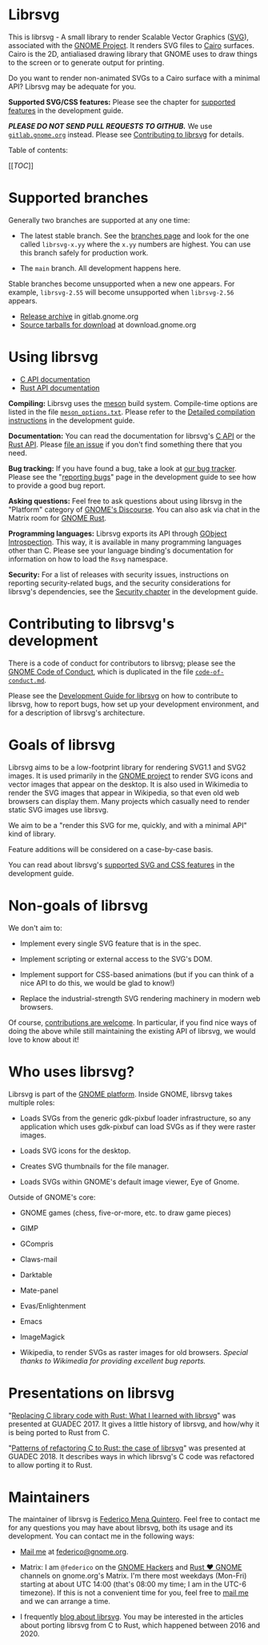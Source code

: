 # Librsvg

This is librsvg - A small library to render Scalable Vector Graphics
([SVG][svg]), associated with the [GNOME Project][gnome].  It renders
SVG files to [Cairo][cairo] surfaces.  Cairo is the 2D, antialiased
drawing library that GNOME uses to draw things to the screen or to
generate output for printing.

Do you want to render non-animated SVGs to a Cairo surface with a
minimal API?  Librsvg may be adequate for you.

**Supported SVG/CSS features:** Please see the chapter for [supported
features][features] in the development guide.

***PLEASE DO NOT SEND PULL REQUESTS TO GITHUB.***  We use
[`gitlab.gnome.org`](https://gitlab.gnome.org/GNOME/librsvg) instead.
Please see [Contributing to librsvg][contributing] for details.

Table of contents:

[[_TOC_]]

# Supported branches

Generally two branches are supported at any one time:

* The latest stable branch.  See the [branches
  page](https://gitlab.gnome.org/GNOME/librsvg/-/branches) and look for
  the one called `librsvg-x.yy` where the `x.yy` numbers are highest. You
  can use this branch safely for production work.

* The `main` branch.  All development happens here.

Stable branches become unsupported when a new one appears.  For
example, `librsvg-2.55` will become unsupported when `librsvg-2.56`
appears.

* [Release archive](https://gitlab.gnome.org/GNOME/librsvg/-/releases) in gitlab.gnome.org
* [Source tarballs for download](https://download.gnome.org/sources/librsvg/) at download.gnome.org

# Using librsvg

* [C API documentation][c-docs]
* [Rust API documentation][rust-docs]

**Compiling:** Librsvg uses the [meson] build system.  Compile-time
options are listed in the file [`meson_options.txt`][meson_options].
Please refer to the [Detailed compilation instructions][compiling] in
the development guide.

**Documentation:** You can read the documentation for librsvg's [C
API][c-docs] or the [Rust API][rust-docs].  Please [file an
issue][reporting-bugs] if you don't find something there that you
need.

**Bug tracking:** If you have found a bug, take a look at [our bug
tracker][bugs].  Please see the "[reporting bugs][reporting-bugs]"
page in the development guide to see how to provide a good bug report.

**Asking questions:** Feel free to ask questions about using librsvg
in the "Platform" category of [GNOME's Discourse][discourse].  You can
also ask via chat in the Matrix room for [GNOME Rust][gnome-rust].

**Programming languages:** Librsvg exports its API through [GObject
Introspection][gi].  This way, it is available in many programming
languages other than C.  Please see your language binding's
documentation for information on how to load the `Rsvg` namespace.

**Security:** For a list of releases with security issues,
instructions on reporting security-related bugs, and the security
considerations for librsvg's dependencies, see the [Security
chapter][security] in the development guide.

[c-docs]: https://gnome.pages.gitlab.gnome.org/librsvg/Rsvg-2.0/index.html
[rust-docs]: https://gnome.pages.gitlab.gnome.org/librsvg/doc/rsvg/index.html

# Contributing to librsvg's development

There is a code of conduct for contributors to librsvg; please see the
[GNOME Code of Conduct][coc], which is duplicated in the file
[`code-of-conduct.md`][coc-local].

Please see the [Development Guide for librsvg][devel-guide] on how to
contribute to librsvg, how to report bugs, how set up your development
environment, and for a description of librsvg's architecture.

# Goals of librsvg

Librsvg aims to be a low-footprint library for rendering SVG1.1 and SVG2 images.
It is used primarily in the [GNOME project](https://www.gnome.org) to
render SVG icons and vector images that appear on the desktop.  It is
also used in Wikimedia to render the SVG images that appear in
Wikipedia, so that even old web browsers can display them.  Many
projects which casually need to render static SVG images use librsvg.

We aim to be a "render this SVG for me, quickly, and with a minimal
API" kind of library.

Feature additions will be considered on a case-by-case basis.

You can read about librsvg's [supported SVG and CSS features][features] in the
development guide.

# Non-goals of librsvg

We don't aim to:

* Implement every single SVG feature that is in the spec.

* Implement scripting or external access to the SVG's DOM.

* Implement support for CSS-based animations (but if you can think of
  a nice API to do this, we would be glad to know!)

* Replace the industrial-strength SVG rendering machinery in modern
  web browsers.

Of course, [contributions are welcome][contributing].  In particular,
if you find nice ways of doing the above while still maintaining the
existing API of librsvg, we would love to know about it!

# Who uses librsvg?

Librsvg is part of the [GNOME platform][platform].  Inside GNOME,
librsvg takes multiple roles:

* Loads SVGs from the generic gdk-pixbuf loader infrastructure, so any
  application which uses gdk-pixbuf can load SVGs as if they were
  raster images.

* Loads SVG icons for the desktop.

* Creates SVG thumbnails for the file manager.

* Loads SVGs within GNOME's default image viewer, Eye of Gnome.

Outside of GNOME's core:

* GNOME games (chess, five-or-more, etc. to draw game pieces)

* GIMP

* GCompris

* Claws-mail

* Darktable

* Mate-panel

* Evas/Enlightenment

* Emacs

* ImageMagick

* Wikipedia, to render SVGs as raster images for old browsers.
  *Special thanks to Wikimedia for providing excellent bug reports.*


# Presentations on librsvg

"[Replacing C library code with Rust: What I learned with
librsvg][guadec-presentation-1]" was presented at GUADEC 2017.  It gives
a little history of librsvg, and how/why it is being ported to Rust
from C.

"[Patterns of refactoring C to Rust: the case of
librsvg][guadec-presentation-2]" was presented at GUADEC 2018.  It
describes ways in which librsvg's C code was refactored to allow
porting it to Rust.


# Maintainers

The maintainer of librsvg is [Federico Mena Quintero][federico].  Feel
free to contact me for any questions you may have about librsvg, both
its usage and its development.  You can contact me in the following
ways:

* [Mail me][mail] at federico@gnome.org.

* Matrix: I am `@federico` on the [GNOME Hackers][gnome-hackers] and
  [Rust ❤️ GNOME][gnome-rust] channels on gnome.org's Matrix.  I'm
  there most weekdays (Mon-Fri) starting at about UTC 14:00 (that's
  08:00 my time; I am in the UTC-6 timezone).  If this is not a
  convenient time for you, feel free to [mail me][mail] and we can
  arrange a time.

* I frequently [blog about librsvg][blog].  You may be interested in
  the articles about porting librsvg from C to Rust, which happened
  between 2016 and 2020.

[svg]: https://en.wikipedia.org/wiki/Scalable_Vector_Graphics
[gnome]: https://www.gnome.org/
[cairo]: https://www.cairographics.org/
[coc]: https://conduct.gnome.org
[coc-local]: code-of-conduct.md
[meson]: https://mesonbuild.com
[meson_options]: meson_options.txt
[compiling]: https://gnome.pages.gitlab.gnome.org/librsvg/devel-docs/compiling.html
[mail]: mailto:federico@gnome.org
[bugs]: https://gitlab.gnome.org/GNOME/librsvg/issues
[gi]: https://gi.readthedocs.io/en/latest/
[contributing]: https://gnome.pages.gitlab.gnome.org/librsvg/devel-docs/contributing.html
[reporting-bugs]: https://gnome.pages.gitlab.gnome.org/librsvg/devel-docs/bugs.html
[discourse]: https://discourse.gnome.org/c/platform/5
[federico]: https://viruta.org/
[platform]: https://developer.gnome.org/
[guadec-presentation-1]: https://viruta.org/docs/fmq-porting-c-to-rust.pdf
[guadec-presentation-2]: https://viruta.org/docs/fmq-refactoring-c-to-rust.pdf
[gnome-hackers]: https://matrix.to/#/#gnome-hackers:gnome.org
[gnome-rust]: https://matrix.to/#/#rust:gnome.org
[devel-guide]: https://gnome.pages.gitlab.gnome.org/librsvg/devel-docs/index.html
[security]: https://gnome.pages.gitlab.gnome.org/librsvg/devel-docs/security.html
[features]: https://gnome.pages.gitlab.gnome.org/librsvg/devel-docs/features.html
[blog]: https://viruta.org/tag/librsvg.html
